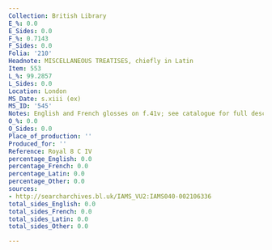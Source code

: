 ```yaml
---
Collection: British Library
E_%: 0.0
E_Sides: 0.0
F_%: 0.7143
F_Sides: 0.0
Folia: '210'
Headnote: MISCELLANEOUS TREATISES, chiefly in Latin
Item: 553
L_%: 99.2857
L_Sides: 0.0
Location: London
MS_Date: s.xiii (ex)
MS_ID: '545'
Notes: English and French glosses on f.41v; see catalogue for full description
O_%: 0.0
O_Sides: 0.0
Place_of_production: ''
Produced_for: ''
Reference: Royal 8 C IV
percentage_English: 0.0
percentage_French: 0.0
percentage_Latin: 0.0
percentage_Other: 0.0
sources:
- http://searcharchives.bl.uk/IAMS_VU2:IAMS040-002106336
total_sides_English: 0.0
total_sides_French: 0.0
total_sides_Latin: 0.0
total_sides_Other: 0.0

---
```

